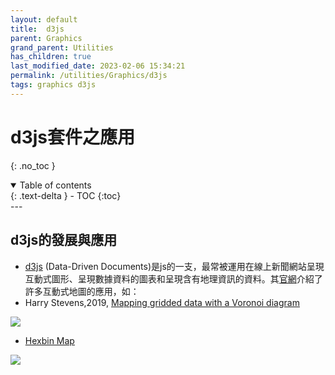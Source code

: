 ```yaml
---
layout: default
title:  d3js
parent: Graphics
grand_parent: Utilities
has_children: true
last_modified_date: 2023-02-06 15:34:21
permalink: /utilities/Graphics/d3js
tags: graphics d3js
---
```


# d3js套件之應用
{: .no_toc }

<details open markdown="block">
  <summary>
    Table of contents
  </summary>
  {: .text-delta }
- TOC
{:toc}
</details>
---

## d3js的發展與應用

- [d3js][d3js_wiki] (Data-Driven Documents)是js的一支，最常被運用在線上新聞網站呈現互動式圖形、呈現數據資料的圖表和呈現含有地理資訊的資料。其[官網](https://d3js.org/)介紹了許多互動式地圖的應用，如：
- Harry Stevens,2019, [Mapping gridded data with a Voronoi diagram](https://observablehq.com/@harrystevens/mapping-gridded-data-with-a-voronoi-diagram)

![](https://graphics.axios.com/2019-05-16-tornado-trends/fallbacks/2019-05-16-tornado-trends-fallback.png)

- [Hexbin Map](https://observablehq.com/@d3/hexbin-map)

![](https://observablehq.com/@d3/hexbin-map)

[d3js_wiki]: https://zh.wikipedia.org/zh-tw/D3.js "D3.js是一個使用動態圖形進行資料視覺化的JavaScript程式庫。與W3C標準相容，並且利用廣泛實現的SVG、JavaScript和CSS標準，改良自早期的Protovis程式庫。與其他的程式庫相比，D3對視圖結果有很大的可控性。D3是2011年面世的，同年的8月釋出了2.0.0版。"